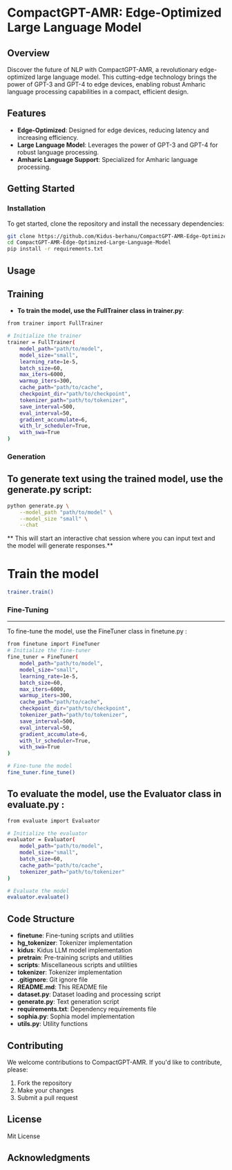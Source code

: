 # CompactGPT-AMR: Edge-Optimized Large Language Model

## Overview

Discover the future of NLP with CompactGPT-AMR, a revolutionary edge-optimized large language model. This cutting-edge technology brings the power of GPT-3 and GPT-4 to edge devices, enabling robust Amharic language processing capabilities in a compact, efficient design.

## Features

- **Edge-Optimized**: Designed for edge devices, reducing latency and increasing efficiency.
- **Large Language Model**: Leverages the power of GPT-3 and GPT-4 for robust language processing.
- **Amharic Language Support**: Specialized for Amharic language processing.

## Getting Started

### Installation

To get started, clone the repository and install the necessary dependencies:

```bash
git clone https://github.com/Kidus-berhanu/CompactGPT-AMR-Edge-Optimized-Large-Language-Model.git
cd CompactGPT-AMR-Edge-Optimized-Large-Language-Model
pip install -r requirements.txt

```
## Usage
## Training
- **To train the model, use the FullTrainer class in trainer.py**:

``` bash
from trainer import FullTrainer

# Initialize the trainer
trainer = FullTrainer(
    model_path="path/to/model",
    model_size="small",
    learning_rate=1e-5,
    batch_size=60,
    max_iters=6000,
    warmup_iters=300,
    cache_path="path/to/cache",
    checkpoint_dir="path/to/checkpoint",
    tokenizer_path="path/to/tokenizer",
    save_interval=500,
    eval_interval=50,
    gradient_accumulate=6,
    with_lr_scheduler=True,
    with_swa=True
)
```

### Generation
## To generate text using the trained model, use the generate.py script:
```bash
python generate.py \
    --model_path "path/to/model" \
    --model_size "small" \
    --chat
```
** This will start an interactive chat session where you can input text and the model will generate responses.**

# Train the model
```bash
trainer.train()

```
### Fine-Tuning
--------------
To fine-tune the model, use the FineTuner class in finetune.py :
```bash
from finetune import FineTuner
# Initialize the fine-tuner
fine_tuner = FineTuner(
    model_path="path/to/model",
    model_size="small",
    learning_rate=1e-5,
    batch_size=60,
    max_iters=6000,
    warmup_iters=300,
    cache_path="path/to/cache",
    checkpoint_dir="path/to/checkpoint",
    tokenizer_path="path/to/tokenizer",
    save_interval=500,
    eval_interval=50,
    gradient_accumulate=6,
    with_lr_scheduler=True,
    with_swa=True
)

# Fine-tune the model
fine_tuner.fine_tune()
```

## To evaluate the model, use the Evaluator class in evaluate.py :
```bash
from evaluate import Evaluator

# Initialize the evaluator
evaluator = Evaluator(
    model_path="path/to/model",
    model_size="small",
    batch_size=60,
    cache_path="path/to/cache",
    tokenizer_path="path/to/tokenizer"
)

# Evaluate the model
evaluator.evaluate()
```

## Code Structure

- **finetune**: Fine-tuning scripts and utilities
- **hg_tokenizer**: Tokenizer implementation
- **kidus**: Kidus LLM model implementation
- **pretrain**: Pre-training scripts and utilities
- **scripts**: Miscellaneous scripts and utilities
- **tokenizer**: Tokenizer implementation
- **.gitignore**: Git ignore file
- **README.md**: This README file
- **dataset.py**: Dataset loading and processing script
- **generate.py**: Text generation script
- **requirements.txt**: Dependency requirements file
- **sophia.py**: Sophia model implementation
- **utils.py**: Utility functions




## Contributing

We welcome contributions to CompactGPT-AMR. If you'd like to contribute, please:

1. Fork the repository
2. Make your changes
3. Submit a pull request

## License

Mit License 

## Acknowledgments



